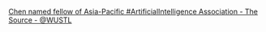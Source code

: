 [Chen named fellow of Asia-Pacific #ArtificialIntelligence Association - The Source - @WUSTL](https://qi.tc/qi/117130)